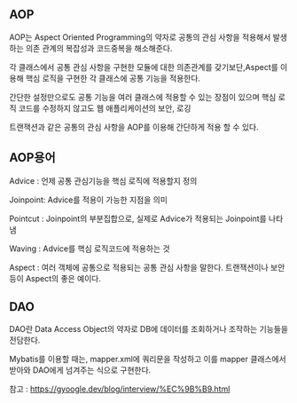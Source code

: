 ## AOP

AOP는 Aspect Oriented Programming의 약자로 공통의 관심 사항을 적용해서 발생하는 의존 관계의 복잡성과 코드중복을 해소해준다.

각 클래스에서 공통 관심 사항을 구현한 모듈에 대한 의존관계를 갖기보단,Aspect를 이용해 핵심 로직을 구현한 각 클래스에 공통 기능을 적용한다.

간단한 설정만으로도 공통 기능을 여러 클래스에 적용할 수 있는 장점이 있으며 핵심 로직 코드를 수정하지 않고도 웹 애플리케이션의 보안, 로깅

트랜잭션과 같은 공통의 관심 사항을 AOP를 이용해 간단하게 적용 할 수 있다.

## AOP용어

Advice : 언제 공통 관심기능을 핵심 로직에 적용할지 정의

Joinpoint: Advice를 적용이 가능한 지점을 의미

Pointcut : Joinpoint의 부분집합으로, 실제로 Advice가 적용되는 Joinpoint를 나타냄

Waving : Advice를 핵심 로직코드에 적용하는 것

Aspect : 여러 객체에 공통으로 적용되는 공통 관심 사항을 말한다. 트랜잭션이나 보안 등이 Aspect의 좋은 예이다.

## DAO

DAO란 Data Access Object의 약자로 DB에 데이터를 조회하거나 조작하는 기능들을 전담한다.

Mybatis를 이용할 때는, mapper.xml에 쿼리문을 작성하고 이를 mapper 클래스에서 받아와 DAO에게 넘겨주는 식으로 구현한다.


참고 : https://gyoogle.dev/blog/interview/%EC%9B%B9.html

